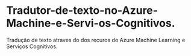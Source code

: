 # Tradutor-de-texto-no-Azure-Machine-e-Servi-os-Cognitivos.
Tradução de texto atraves do dos recuros do Azure Machine Learning e Serviços Cognitivos. 
